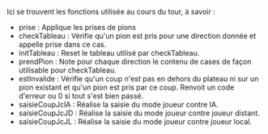 <DOCTYPE html>
  <head>
  </head>
  <body>
    <p>Ici se trouvent les fonctions utilisée au cours du tour, à savoir :</p>
    <ul>
      <li> prise : Applique les prises de pions </li>
      <li> checkTableau : Vérifie qu'un pion est pris pour une direction donnée et appelle prise dans ce cas.</li>
      <li> initTableau : Reset le tableau utilisé par checkTableau.</li>
      <li> prendPion : Note pour chaque direction le contenu de cases de façon utilisable pour checkTableau.</li>
      <li> estInvalide : Vérifie qu'un coup n'est pas en dehors du plateau ni sur un pion existant et qu'un pion est pris par ce coup. Renvoit un code d'erreur ou 0 si tout s'est bien passé.</li>
      <li> saisieCoupJcIA : Réalise la saisie du mode joueur contre IA.</li>
      <li> saisieCoupJcJD : Réalise la saisie du mode joueur contre joueur distant.</li>
      <li> saisieCoupJcJL : Réalise la saisie du mode joueur contre joueur local.</li>
    </ul>
  </body>
</html>
